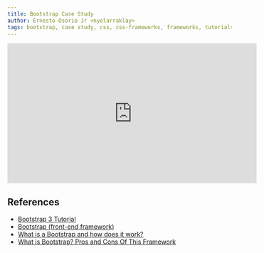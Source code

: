 ```yaml
---
title: Bootstrap Case Study
author: Ernesto Osorio Jr <nyolarraklay>
tags: bootstrap, case study, css, css-frameworks, frameworks, tutorials
---
```


<iframe width="560" height="315" src="https://www.youtube.com/embed/DQtGvI6kGDE?si=jWZVCCpqo2GgZ_YU" title="YouTube video player" frameborder="0" allow="accelerometer; autoplay; clipboard-write; encrypted-media; gyroscope; picture-in-picture; web-share" allowfullscreen></iframe>

## References

- [Bootstrap 3 Tutorial](https://www.w3schools.com/bootstrap/)
- [Bootstrap (front-end framework)](https://en.wikipedia.org/wiki/Bootstrap_(front-end_framework))
- [What is a Bootstrap and how does it work?](https://www.techtarget.com/whatis/definition/bootstrap)
- [What is Bootstrap? Pros and Cons Of This Framework](https://hackr.io/blog/what-is-bootstrap-framework)


